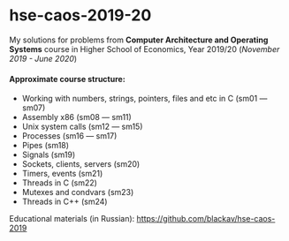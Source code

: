 # hse-caos-2019-20
My solutions for problems from **Computer Architecture and Operating Systems** course in Higher School of Economics, Year 2019/20 (*November 2019 - June 2020*)  

#### Approximate course structure:
* Working with numbers, strings, pointers, files and etc in C (sm01 — sm07)
* Assembly x86 (sm08 — sm11)
* Unix system calls (sm12 — sm15)
* Processes (sm16 — sm17)
* Pipes (sm18)
* Signals (sm19)
* Sockets, clients, servers (sm20)
* Timers, events (sm21)
* Threads in C (sm22)
* Mutexes and condvars (sm23)
* Threads in C++ (sm24)

Educational materials (in Russian): https://github.com/blackav/hse-caos-2019
